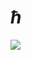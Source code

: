 # *ћ*
![](https://encrypted-tbn1.gstatic.com/images?q=tbn:ANd9GcRkcbSvOYg_BCkW47ZiWlOZtiW3y1V94ec-WNtphHXcGvYg5yW5)
